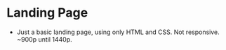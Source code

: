 # Landing Page

- Just a basic landing page, using only HTML and CSS. Not responsive. ~900p until 1440p.
